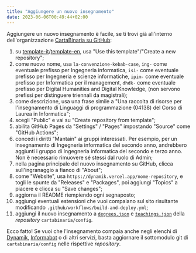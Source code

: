 ```yaml
---
title: "Aggiungere un nuovo insegnamento"
date: 2023-06-06T00:49:44+02:00
---
```


Aggiungere un nuovo insegnamento è facile, se ti trovi già all'interno
dell'organizzazione [CartaBinaria su GitHub](https://github.com/cartabinaria):

1. su [template-it](https://github.com/cartabinaria/template-it)/[template-en](https://github.com/cartabinaria/template-en),
   usa "Use this template"/"Create a new repository";
2. come nuovo nome, usa `la-convenzione-kebab-case`, `ing-` come eventuale
   prefisso per Ingegneria informatica, `isi-` come eventuale prefisso per
   Ingegneria e scienze informatiche, `ipim-` come eventuale prefisso per Informatica per il management, `dhdk-` come eventuale prefisso per Digital Humanities and Digital Knowledge, (non servono prefissi per distinguere
   triennali da magistrali);
3. come descrizione, usa una frase simile a "Una raccolta di risorse per
   l'insegnamento di Linguaggi di programmazione (04138) del Corso di Laurea in
   Informatica";
4. scegli "Public" e vai su "Create repository from template";
5. abilita GitHub Pages da "Settings" / "Pages" impostando "Source" come
   "GitHub Actions";
6. concedi i diritti "Mantain" ai gruppi interessati. Per esempio, per un
    insegnamento di Ingegneria informatica del secondo anno, andrebbero aggiunti
    i gruppo di Ingegneria informatica del secondo e terzo anno.
    Non è necessario rimuovere sé stessi dal ruolo di Admin;
7. nella pagina principale del nuovo insegnamento su GitHub, clicca
   sull'ingranaggio a fianco di "About";
8. come "Website", usa `https://dynamik.vercel.app/nome-repository`,
   e togli le spunte da "Releases" e "Packages", poi aggiungi "Topics" a piacere
   e clicca su "Save changes";
9. aggiorna il README riempiendo ogni segnaposto;
10. aggiungi eventuali estensioni che vuoi compaiano sul sito risultante
   modificando `.github/workflows/build-and-deploy.yml`;
11. aggiungi il nuovo insegnamento a
    [`degrees.json`](https://github.com/cartabinaria/config/blob/main/degrees.json)
    e
    [`teachings.json`](https://github.com/cartabinaria/config/blob/main/teachings.json)
    della _repository_ `cartabinaria/config`.

Ecco fatto! Se vuoi che l'insegnamento compaia anche negli elenchi di
[Dynamik](https://github.com/cartabinaria/dynamik),
[Informabot](https://github.com/cartabinaria/informabot) o di altri servizi, basta
aggiornare il sottomodulo git di `cartabinaria/config` nelle rispettive
_repository_.
